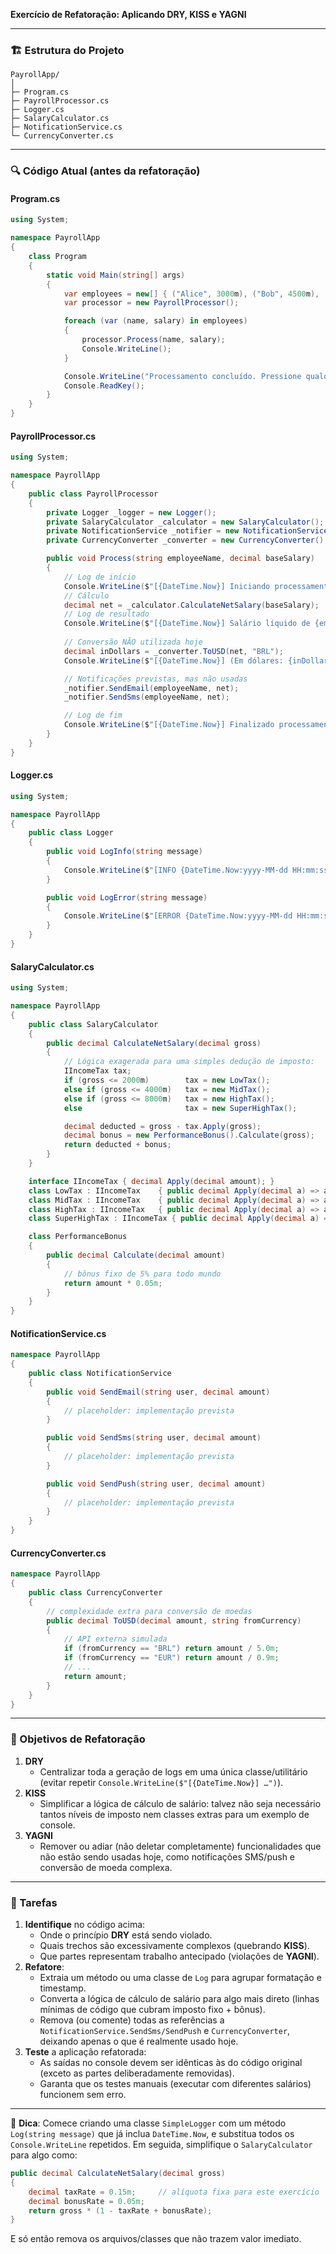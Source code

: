 **Exercício de Refatoração: Aplicando DRY, KISS e YAGNI**

------

### 🏗️ Estrutura do Projeto

```
PayrollApp/
│
├─ Program.cs
├─ PayrollProcessor.cs
├─ Logger.cs
├─ SalaryCalculator.cs
├─ NotificationService.cs
└─ CurrencyConverter.cs
```

------

### 🔍 Código Atual (antes da refatoração)

#### Program.cs

```csharp
using System;

namespace PayrollApp
{
    class Program
    {
        static void Main(string[] args)
        {
            var employees = new[] { ("Alice", 3000m), ("Bob", 4500m), ("Carol", 2000m) };
            var processor = new PayrollProcessor();

            foreach (var (name, salary) in employees)
            {
                processor.Process(name, salary);
                Console.WriteLine();
            }

            Console.WriteLine("Processamento concluído. Pressione qualquer tecla...");
            Console.ReadKey();
        }
    }
}
```

#### PayrollProcessor.cs

```csharp
using System;

namespace PayrollApp
{
    public class PayrollProcessor
    {
        private Logger _logger = new Logger();
        private SalaryCalculator _calculator = new SalaryCalculator();
        private NotificationService _notifier = new NotificationService();
        private CurrencyConverter _converter = new CurrencyConverter();

        public void Process(string employeeName, decimal baseSalary)
        {
            // Log de início
            Console.WriteLine($"[{DateTime.Now}] Iniciando processamento de {employeeName}");
            // Cálculo
            decimal net = _calculator.CalculateNetSalary(baseSalary);
            // Log de resultado
            Console.WriteLine($"[{DateTime.Now}] Salário líquido de {employeeName}: {net}");
            
            // Conversão NÃO utilizada hoje
            decimal inDollars = _converter.ToUSD(net, "BRL");
            Console.WriteLine($"[{DateTime.Now}] (Em dólares: {inDollars})");

            // Notificações previstas, mas não usadas
            _notifier.SendEmail(employeeName, net);
            _notifier.SendSms(employeeName, net);

            // Log de fim
            Console.WriteLine($"[{DateTime.Now}] Finalizado processamento de {employeeName}");
        }
    }
}
```

#### Logger.cs

```csharp
using System;

namespace PayrollApp
{
    public class Logger
    {
        public void LogInfo(string message)
        {
            Console.WriteLine($"[INFO {DateTime.Now:yyyy-MM-dd HH:mm:ss}] {message}");
        }

        public void LogError(string message)
        {
            Console.WriteLine($"[ERROR {DateTime.Now:yyyy-MM-dd HH:mm:ss}] {message}");
        }
    }
}
```

#### SalaryCalculator.cs

```csharp
using System;

namespace PayrollApp
{
    public class SalaryCalculator
    {
        public decimal CalculateNetSalary(decimal gross)
        {
            // Lógica exagerada para uma simples dedução de imposto:
            IIncomeTax tax;
            if (gross <= 2000m)        tax = new LowTax();
            else if (gross <= 4000m)   tax = new MidTax();
            else if (gross <= 8000m)   tax = new HighTax();
            else                       tax = new SuperHighTax();

            decimal deducted = gross - tax.Apply(gross);
            decimal bonus = new PerformanceBonus().Calculate(gross);
            return deducted + bonus;
        }
    }

    interface IIncomeTax { decimal Apply(decimal amount); }
    class LowTax : IIncomeTax    { public decimal Apply(decimal a) => a * 0.08m; }
    class MidTax : IIncomeTax    { public decimal Apply(decimal a) => a * 0.15m; }
    class HighTax : IIncomeTax   { public decimal Apply(decimal a) => a * 0.22m; }
    class SuperHighTax : IIncomeTax { public decimal Apply(decimal a) => a * 0.27m; }

    class PerformanceBonus
    {
        public decimal Calculate(decimal amount)
        {
            // bônus fixo de 5% para todo mundo
            return amount * 0.05m;
        }
    }
}
```

#### NotificationService.cs

```csharp
namespace PayrollApp
{
    public class NotificationService
    {
        public void SendEmail(string user, decimal amount)
        {
            // placeholder: implementação prevista
        }

        public void SendSms(string user, decimal amount)
        {
            // placeholder: implementação prevista
        }

        public void SendPush(string user, decimal amount)
        {
            // placeholder: implementação prevista
        }
    }
}
```

#### CurrencyConverter.cs

```csharp
namespace PayrollApp
{
    public class CurrencyConverter
    {
        // complexidade extra para conversão de moedas
        public decimal ToUSD(decimal amount, string fromCurrency)
        {
            // API externa simulada
            if (fromCurrency == "BRL") return amount / 5.0m;
            if (fromCurrency == "EUR") return amount / 0.9m;
            // ...
            return amount;
        }
    }
}
```

------

### 🎯 Objetivos de Refatoração

1. **DRY**
   - Centralizar toda a geração de logs em uma única classe/utilitário (evitar repetir `Console.WriteLine($"[{DateTime.Now}] …")`).
2. **KISS**
   - Simplificar a lógica de cálculo de salário: talvez não seja necessário tantos níveis de imposto nem classes extras para um exemplo de console.
3. **YAGNI**
   - Remover ou adiar (não deletar completamente) funcionalidades que não estão sendo usadas hoje, como notificações SMS/push e conversão de moeda complexa.

------

### 📝 Tarefas

1. **Identifique** no código acima:
   - Onde o princípio **DRY** está sendo violado.
   - Quais trechos são excessivamente complexos (quebrando **KISS**).
   - Que partes representam trabalho antecipado (violações de **YAGNI**).
2. **Refatore**:
   - Extraia um método ou uma classe de `Log` para agrupar formatação e timestamp.
   - Converta a lógica de cálculo de salário para algo mais direto (linhas mínimas de código que cubram imposto fixo + bônus).
   - Remova (ou comente) todas as referências a `NotificationService.SendSms/SendPush` e `CurrencyConverter`, deixando apenas o que é realmente usado hoje.
3. **Teste** a aplicação refatorada:
   - As saídas no console devem ser idênticas às do código original (exceto as partes deliberadamente removidas).
   - Garanta que os testes manuais (executar com diferentes salários) funcionem sem erro.

------

🔧 **Dica**: Comece criando uma classe `SimpleLogger` com um método `Log(string message)` que já inclua `DateTime.Now`, e substitua todos os `Console.WriteLine` repetidos. Em seguida, simplifique o `SalaryCalculator` para algo como:

```csharp
public decimal CalculateNetSalary(decimal gross)
{
    decimal taxRate = 0.15m;     // alíquota fixa para este exercício
    decimal bonusRate = 0.05m;
    return gross * (1 - taxRate + bonusRate);
}
```

E só então remova os arquivos/classes que não trazem valor imediato.
